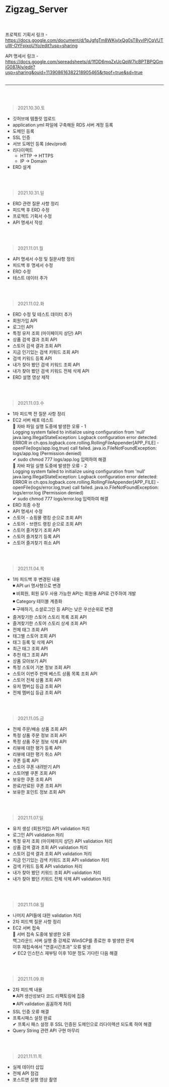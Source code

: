 # Zigzag_Server

  
  <br /> <br />
  프로젝트 기획서 링크
    - https://docs.google.com/document/d/1pJgfgTm8WKjylxQg0sT8yvIPjCqVUTuW-OYFpjxoUYo/edit?usp=sharing 
  
  API 명세서 링크 
    - https://docs.google.com/spreadsheets/d/1fDD6mqZxUcQpW7IcBPTBPQGmiG087Aly/edit?usp=sharing&ouid=113908616382218905465&rtpof=true&sd=true
  <br /> <br />

 ---------

<br /><br />
> 2021.10.30.토

  - 깃허브에 템플릿 업로드
  - application.yml 파일에 구축해둔 RDS 서버 계정 등록
  - 도메인 등록
  - SSL 인증
  - 서브 도메인 등록 (dev/prod)
  - 리다이렉트
    - HTTP -> HTTPS
    - IP -> Domain
  - ERD 설계

<br /><br /> 
> 2021.10.31.일
  - ERD 관련 질문 사항 정리
  - 피드백 후 ERD 수정
  - 프로젝트 기획서 수정
  - API 명세서 작성
  
<br /><br /> 
> 2021.11.01.월
  - API 명세서 수정 및 질문사항 정리
  - 피드백 후 명세서 수정
  - ERD 수정
  - 테스트 데이터 추가

<br /><br />
> 2021.11.02.화
  - ERD 수정 및 테스트 데이터 추가
  - 회원가입 API 
  - 로그인 API 
  - 특정 유저 조회 (마이페이지 상단) API 
  - 상품 검색 결과 조회 API 
  - 스토어 검색 결과 조회 API 
  - 지금 인기있는 검색 키워드 조회 API 
  - 검색 키워드 등록 API 
  - 내가 찾아 봤던 검색 키워드 조회 API 
  - 내가 찾아 봤던 검색 키워드 전체 삭제 API 
  - ERD 설명 영상 제작
 
 <br /><br />
 > 2021.11.03.수
  - 1차 피드백 전 질문 사항 정리
  - EC2 서버 배포 테스트 <br />
    🔻 자바 파일 실행 도중에 발생한 오류 - 1 <br />
       Logging system failed to initialize using configuration from 'null' java.lang.IllegalStateException: Logback configuration error detected:
       ERROR in ch.qos.logback.core.rolling.RollingFileAppender[APP_FILE] - openFile(logs/app.log,true) call failed. java.io.FileNotFoundException: 
       logs/app.log (Permission denied) <br />
       ✔ sudo chmod 777 logs/app.log 입력하여 해결 <br />
    🔻 자바 파일 실행 도중에 발생한 오류 - 2 <br />
       Logging system failed to initialize using configuration from 'null' java.lang.IllegalStateException: Logback configuration error detected:
       ERROR in ch.qos.logback.core.rolling.RollingFileAppender[APP_FILE] - openFile(logs/error.log,true) call failed. java.io.FileNotFoundException: 
       logs/error.log (Permission denied) <br />
       ✔ sudo chmod 777 logs/error.log 입력하여 해결
  - ERD 최종 수정
  - API 명세서 수정
  - 스토어 - 쇼핑몰 랭킹 순으로 조회 API
  - 스토어 - 브랜드 랭킹 순으로 조회 API
  - 스토어 즐겨찾기 조회 API
  - 스토어 즐겨찾기 등록 API
  - 스토어 즐겨찾기 취소 API

<br /><br />
 > 2021.11.04.목
  - 1차 피드백 후 변경된 내용 <br />
    ◾ API uri 명사형으로 변경 <br />
    ◾ 비회원, 회원 모두 사용 가능한 API는 회원용 API로 간주하여 개발 <br />
    ◾ Category 테이블 계층화 <br />
    ◾ 구매하기, 소셜로그인 등 API는 낮은 우선순위로 변경 <br />
  - 즐겨찾기한 스토어 스토리 목록 조회 API
  - 즐겨찾기한 스토어 스토리 상세 조회 API
  - 전체 태그 조회 API
  - 태그별 스토어 조회 API
  - 태그 등록 및 삭제 API
  - 최근 태그 조회 API
  - 추천 태그 조회 API
  - 상품 모아보기 API
  - 특정 스토어 기본 정보 조회 API
  - 스토어 이번주 판매 베스트 상품 목록 조회 API
  - 스토어 전체 상품 조회 API
  - 유저 멤버십 등급 조회 API
  - 전체 멤버십 등급 조회 API

<br /><br />
 > 2021.11.05.금
  - 전체 주문/배송 상품 조회 API
  - 특정 상품 주문 정보 조회 API
  - 특정 상품 주문 정보 삭제 API
  - 리뷰에 대한 평가 등록 API
  - 리뷰에 대한 평가 취소 API
  - 쿠폰 등록 API
  - 스토어 쿠폰 내려받기 API
  - 스토어별 쿠폰 조회 API
  - 보유한 쿠폰 조회 API
  - 완료/만료된 쿠폰 조회 API
  - 보유한 포인트 정보 조회 API

<br /><br />
 > 2021.11.07.일
  - 유저 생성 (회원가입) API validation 처리
  - 로그인 API validation 처리 
  - 특정 유저 조회 (마이페이지 상단) API validation 처리
  - 상품 검색 결과 조회 API validation 처리
  - 스토어 검색 결과 조회 API validation 처리
  - 지금 인기있는 검색 키워드 조회 API validation 처리
  - 검색 키워드 등록 API validation 처리
  - 내가 찾아 봤던 키워드 조회 API validation 처리
  - 내가 찾아 봤던 키워드 전체 삭제 API validation 처리

<br /><br />
 > 2021.11.08.월
  - 나머지 API들에 대한 validation 처리
  - 2차 피드백 질문 사항 정리<br />
  - EC2 서버 접속 <br />
  🔻 서버 접속 도중에 발생한 오류 <br />
       백그라운드 서버 실행 중 강제로 WinSCP를 종료한 후 발생한 문제<br />
       이후 재접속에서 "연결시간초과" 오류 발생<br />
       ✔ EC2 인스턴스 재부팅 이후 10분 정도 기다린 다음 해결 <br />
  
<br /><br />
 > 2021.11.09.화
  - 2차 피드백 내용 <br />
    ◾ API 생산성보다 코드 리팩토링에 집중 <br />
    ◾ API validation 꼼꼼하게 처리 <br />
  - SSL 인증 오류 해결
  - 프록시패스 설정 완료 <br />
    ✔ 프록시 패스 설정 후 SSL 인증된 도메인으로 리다이렉션 되도록 하여 해결
  - Query String 관련 API 구현 마무리

    
<br /><br />
 > 2021.11.11.목
  - 실제 데이터 삽입
  - 전체 API 점검 
  - 포스트맨 실행 영상 촬영

